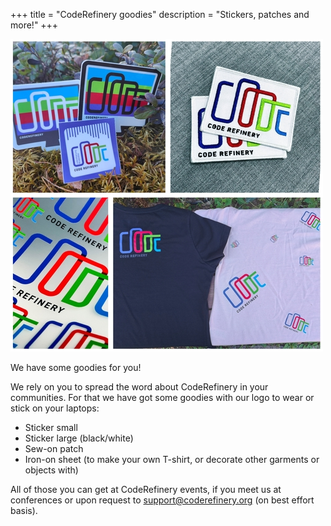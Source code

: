 +++
title = "CodeRefinery goodies"
description = "Stickers, patches and more!"
+++

<img src="/about/goodies.jpg" alt="CodeRefinery stickers, patches and t-shirt" width="500px">

We have some goodies for you!

We rely on you to spread the word about CodeRefinery in your communities. For that we have got some goodies with our logo to wear or stick on your laptops: 

- Sticker small
- Sticker large (black/white)
- Sew-on patch
- Iron-on sheet (to make your own T-shirt, or decorate other garments or objects with)

All of those you can get at CodeRefinery events, if you meet us at conferences or upon request to support@coderefinery.org (on best effort basis).

